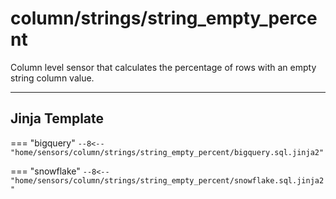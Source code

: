 # column/strings/string_empty_percent
Column level sensor that calculates the percentage of rows with an empty string column value.
___
## Jinja Template

=== "bigquery"
    ```
    --8<-- "home/sensors/column/strings/string_empty_percent/bigquery.sql.jinja2"
    ```

=== "snowflake"
    ```
    --8<-- "home/sensors/column/strings/string_empty_percent/snowflake.sql.jinja2"
    ```
